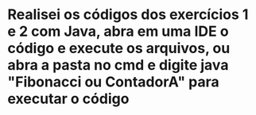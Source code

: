 # Realisei os códigos dos exercícios 1 e 2 com Java, abra em uma IDE o código e execute os arquivos, ou abra a pasta no cmd e digite java "Fibonacci ou ContadorA" para executar o código
